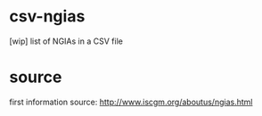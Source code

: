 # csv-ngias
[wip] list of NGIAs in a CSV file

# source
first information source: http://www.iscgm.org/aboutus/ngias.html
